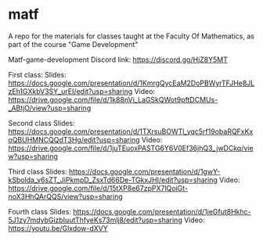 # matf
A repo for the materials for classes taught at the Faculty Of Mathematics, as part of the course "Game Development"

Matf-game-development Discord link: https://discord.gg/HjZ8Y5MT

First class:
Slides: https://docs.google.com/presentation/d/1KmrgQycEaM2DoPBWyrTFJHe8JLzEh1GXkbV3SY_urEI/edit?usp=sharing
Video: https://drive.google.com/file/d/1k88nVi_LaGSkQWot9pftDCMUs-_ABtjO/view?usp=sharing

Second class
Slides: https://docs.google.com/presentation/d/1TXrsuBOWTl_yqc5rf19obaRQFxKxoQBUHMNCQQdT3Hg/edit?usp=sharing
Video: https://drive.google.com/file/d/1juTEuoxPASTG6Y6V0Ef36jhQ3_jwDCkq/view?usp=sharing

Third class
Slides: https://docs.google.com/presentation/d/1gwY-kSbolda_v6sZT_JiPkmpD_ZsxTd66De-TGkxJHI/edit?usp=sharing
Video: https://drive.google.com/file/d/15tXP8e67zpPX7lQoiGt-noX3HhQArQQS/view?usp=sharing

Fourth class
Slides: https://docs.google.com/presentation/d/1jeGfut8Hkhc-5J1zy7mdybGizbIuutThfyeKs73mlj8/edit?usp=sharing
Video: https://youtu.be/Glxdow-dXVY
